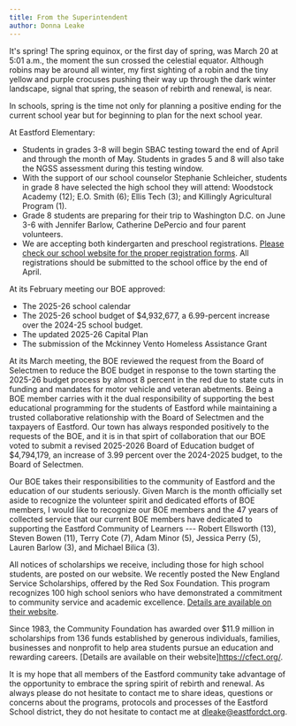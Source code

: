 ```yaml
---
title: From the Superintendent
author: Donna Leake
---
```


It's spring! The spring equinox, or the first day of spring, was March
20 at 5:01 a.m., the moment the sun crossed the celestial equator.
Although robins may be around all winter, my first sighting of a robin
and the tiny yellow and purple crocuses pushing their way up through the
dark winter landscape, signal that spring, the season of rebirth and
renewal, is near.

In schools, spring is the time not only for planning a positive ending
for the current school year but for beginning to plan for the next
school year.

At Eastford Elementary:

- Students in grades 3-8 will begin SBAC testing toward the end of April
and through the month of May. Students in grades 5 and 8 will also take
the NGSS assessment during this testing window.
- With the support of our school counselor Stephanie Schleicher,
students in grade 8 have selected the high school they will attend:
Woodstock Academy (12); E.O. Smith (6); Ellis Tech (3); and Killingly
Agricultural Program (1).
- Grade 8 students are preparing for their trip to Washington D.C. on
June 3-6 with Jennifer Barlow, Catherine DePercio and four parent
volunteers.
- We are accepting both kindergarten and preschool registrations. [Please
check our school website for the proper registration
forms](https://www.eastfordct.org/). All registrations should be submitted to the school office by the
end of April.

At its February meeting our BOE approved:

- The 2025-26 school calendar
- The 2025-26 school budget of $4,932,677, a 6.99-percent increase over
the 2024-25 school budget.
- The updated 2025-26 Capital Plan
- The submission of the Mckinney Vento Homeless Assistance Grant

At its March meeting, the BOE reviewed the request from the Board of
Selectmen to reduce the BOE budget in response to the town starting the
2025-26 budget process by almost 8 percent in the red due to state cuts
in funding and mandates for motor vehicle and veteran abetments. Being a
BOE member carries with it the dual responsibility of supporting the
best educational programming for the students of Eastford while
maintaining a trusted collaborative relationship with the Board of
Selectmen and the taxpayers of Eastford. Our town has always responded
positively to the requests of the BOE, and it is in that spirt of
collaboration that our BOE voted to submit a revised 2025-2026 Board of
Education budget of $4,794,179, an increase of 3.99 percent over the
2024-2025 budget, to the Board of Selectmen.

Our BOE takes their responsibilities to the community of Eastford and
the education of our students seriously. Given March is the month
officially set aside to recognize the volunteer spirit and dedicated
efforts of BOE members, I would like to recognize our BOE members and
the 47 years of collected service that our current BOE members have
dedicated to supporting the Eastford Community of Learners --- Robert
Ellsworth (13), Steven Bowen (11), Terry Cote (7), Adam Minor (5),
Jessica Perry (5), Lauren Barlow (3), and Michael Bilica (3).

All notices of scholarships we receive, including those for high school
students, are posted on our website. We recently posted the New England
Service Scholarships, offered by the Red Sox Foundation. This program
recognizes 100 high school seniors who have demonstrated a commitment to
community service and academic excellence. [Details are available on their website](https://www.redsoxfoundation.org/servicescholarships/).

Since 1983, the Community Foundation has awarded over $11.9 million in
scholarships from 136 funds established by generous individuals,
families, businesses and nonprofit to help area students pursue an
education and rewarding careers. [Details are available on their website]https://cfect.org/.

It is my hope that all members of the Eastford community take advantage
of the opportunity to embrace the spring spirit of rebirth and renewal.
As always please do not hesitate to contact me to share ideas, questions
or concerns about the programs, protocols and processes of the Eastford
School district, they do not hesitate to contact me at
<dleake@eastfordct.org>.
